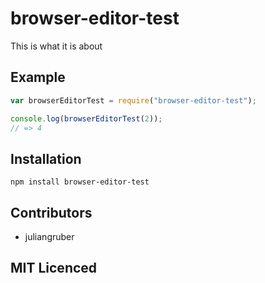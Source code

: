 # browser-editor-test
This is what it is about
## Example
```js
var browserEditorTest = require("browser-editor-test");

console.log(browserEditorTest(2));
// => 4
```

## Installation

`npm install browser-editor-test`

## Contributors

 - juliangruber

## MIT Licenced
